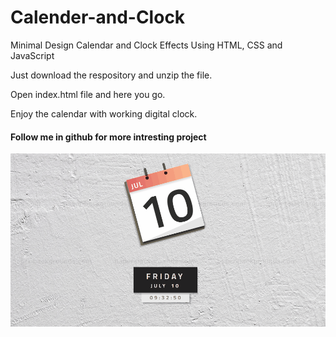 # Calender-and-Clock
Minimal Design Calendar and Clock Effects Using HTML, CSS and JavaScript</br>

Just download the respository and unzip the file. </br>

Open index.html file and here you go. </br>

Enjoy the calendar with working digital clock.</br>

<h4>Follow me in github for more intresting project</h4>

![](calender-clock.gif)

